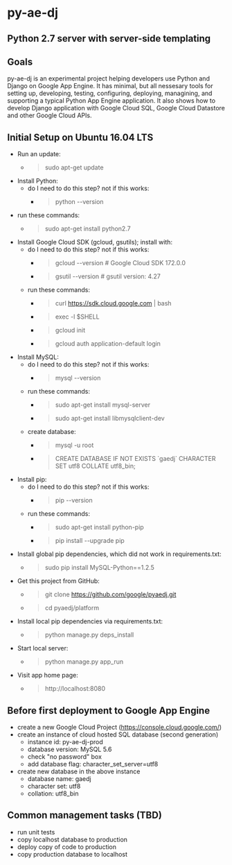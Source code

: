 # py-ae-dj

## Python 2.7 server with server-side templating

## Goals

py-ae-dj is an experimental project helping developers use Python and Django
on Google App Engine. It has minimal, but all nessesary tools for setting up,
developing, testing, configuring, deploying, managining, and supporting a
typical Python App Engine application. It also shows how to develop Django
application with Google Cloud SQL, Google Cloud Datastore and other Google
Cloud APIs.

## Initial Setup on Ubuntu 16.04 LTS
  * Run an update:
    * > sudo apt-get update
  * Install Python:
    * do I need to do this step? not if this works:
      * > python --version
   * run these commands:
      * > sudo apt-get install python2.7
  * Install Google Cloud SDK (gcloud, gsutils); install with:
    * do I need to do this step? not if this works:
      * > gcloud --version  # Google Cloud SDK 172.0.0
      * > gsutil --version  # gsutil version: 4.27
    * run these commands:
      * > curl https://sdk.cloud.google.com | bash
      * > exec -l $SHELL
      * > gcloud init
      * > gcloud auth application-default login
  * Install MySQL:
    * do I need to do this step? not if this works:
      * > mysql --version
    * run these commands:
      * > sudo apt-get install mysql-server
      * > sudo apt-get install libmysqlclient-dev
    * create database:
      * > mysql -u root
      * > CREATE DATABASE IF NOT EXISTS \`gaedj\` CHARACTER SET utf8 COLLATE utf8_bin;
  * Install pip:
    * do I need to do this step? not if this works:
      * > pip --version
    * run these commands:
      * > sudo apt-get install python-pip
      * > pip install --upgrade pip
  * Install global pip dependencies, which did not work in requirements.txt:
    * > sudo pip install MySQL-Python==1.2.5
  * Get this project from GitHub:
    * > git clone https://github.com/google/pyaedj.git
    * > cd pyaedj/platform
  * Install local pip dependencies via requirements.txt:
    * > python manage.py deps_install
  * Start local server:
    * > python manage.py app_run
  * Visit app home page:
    * > http://localhost:8080

## Before first deployment to Google App Engine
  * create a new Google Cloud Project (https://console.cloud.google.com/)
  * create an instance of cloud hosted SQL database (second generation)
    * instance id: py-ae-dj-prod
    * database version: MySQL 5.6
    * check "no password" box
    * add database flag: character_set_server=utf8
  * create new database in the above instance
    * database name: gaedj
    * character set: utf8
    * collation: utf8_bin

## Common management tasks (TBD)
  * run unit tests
  * copy localhost database to production
  * deploy copy of code to production
  * copy production database to localhost
